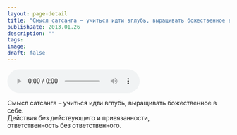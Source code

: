 ```yaml
---
layout: page-detail
title: "Смысл сатсанга – учиться идти вглубь, выращивать божественное в себе"
publishDate: 2013.01.26
description: ""
tags:
image:
draft: false
---
```


<audio title="2013.01.26 - Смысл сатсанга – учиться идти вглубь, выращивать божественное в себе.mp3" src="https://filer-api.advayta.org/v1.0/public/files/73072" controls=""></audio>

 Смысл сатсанга – учиться идти вглубь, выращивать божественное в себе.  
Действия без действующего и привязанности,   
ответственность без ответственного. 

  

